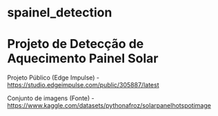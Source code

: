 # spainel_detection




# Projeto de Detecção de Aquecimento Painel Solar

Projeto Público (Edge Impulse) - https://studio.edgeimpulse.com/public/305887/latest

Conjunto de imagens (Fonte) - https://www.kaggle.com/datasets/pythonafroz/solarpanelhotspotimage

